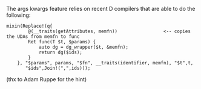 The args kwargs feature relies on recent D compilers that are able to do the following:

```
mixin(Replace!(q{
        @(__traits(getAttributes, memfn))                 <-- copies the UDAs from memfn to func
        Ret func(T $t, $params) {
            auto dg = dg_wrapper($t, &memfn);
            return dg($ids);
        }
    }, "$params", params, "$fn", __traits(identifier, memfn), "$t",t,
       "$ids",Join!(",",ids)));
```

 (thx to Adam Ruppe for the hint)
 